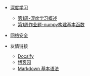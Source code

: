 <!-- docs/_sidebar.md -->

* [深度学习](./Article/dl/README.md)
  - [第1周-深度学习概述](Article/dl/第1周-深度学习概述.md)
  - [第1周作业题-numpy构建基本函数](Article/dl/第1周作业题-numpy构建基本函数.md)


* [网络安全](./Article/aq/readme.md)


* 友情链接
  * [Docsify](https://docsify.js.org/#/)
  * [博客园](https://www.cnblogs.com/)
  * [Markdown 基本语法](https://markdown.com.cn/basic-syntax/)
